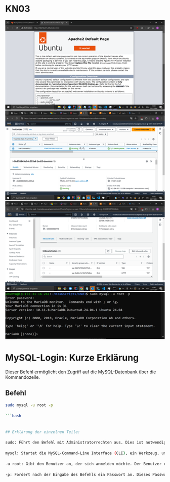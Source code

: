 # KN03

![](1.PNG)
![](2.PNG)
![](3.PNG)
![](4.PNG)

# MySQL-Login: Kurze Erklärung

Dieser Befehl ermöglicht den Zugriff auf die MySQL-Datenbank über die Kommandozeile. 

## Befehl

```bash
sudo mysql -u root -p

```bash


## Erklärung der einzelnen Teile:

sudo: Führt den Befehl mit Administratorrechten aus. Dies ist notwendig, um administrative Aufgaben auszuführen.

mysql: Startet die MySQL-Command-Line Interface (CLI), ein Werkzeug, um direkt mit MySQL-Datenbanken zu interagieren.

-u root: Gibt den Benutzer an, der sich anmelden möchte. Der Benutzer root hat in der Regel vollständige Administratorrechte für die MySQL-Datenbank.

-p: Fordert nach der Eingabe des Befehls ein Passwort an. Dieses Passwort ist notwendig, um sich als Benutzer root zu authentifizieren.